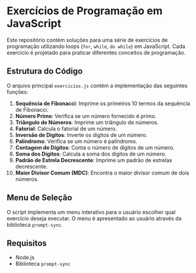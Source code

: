 # Exercícios de Programação em JavaScript

Este repositório contém soluções para uma série de exercícios de programação utilizando loops (`for`, `while`, `do while`) em JavaScript. Cada exercício é projetado para praticar diferentes conceitos de programação.

## Estrutura do Código

O arquivo principal `exercicios.js` contém a implementação das seguintes funções:

1. **Sequência de Fibonacci**: Imprime os primeiros 10 termos da sequência de Fibonacci.
2. **Número Primo**: Verifica se um número fornecido é primo.
3. **Triângulo de Números**: Imprime um triângulo de números.
4. **Fatorial**: Calcula o fatorial de um número.
5. **Inversão de Dígitos**: Inverte os dígitos de um número.
6. **Palíndromo**: Verifica se um número é palíndromo.
7. **Contagem de Dígitos**: Conta o número de dígitos de um número.
8. **Soma dos Dígitos**: Calcula a soma dos dígitos de um número.
9. **Padrão de Estrela Decrescente**: Imprime um padrão de estrelas decrescente.
10. **Maior Divisor Comum (MDC)**: Encontra o maior divisor comum de dois números.

## Menu de Seleção

O script implementa um menu interativo para o usuário escolher qual exercício deseja executar. O menu é apresentado ao usuário através da biblioteca `prompt-sync`.

## Requisitos

- Node.js
- Biblioteca `prompt-sync`

